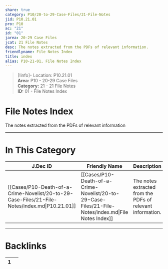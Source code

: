 ```yaml
---  
share: true  
category: P10/20-to-29-Case-Files/21-File-Notes  
jid: P10.21.01  
pro: P10  
ac: "21"  
id: "01"  
jarea: 20-29 Case Files  
jcat: 21 File Notes  
desc: The notes extracted from the PDFs of relevant information.  
friendlyname: File Notes Index  
title: index  
alias: P10-21-01, File Notes Index  
---  
```

  
>[!info]- Location: P10.21.01  
>**Area:** P10 - 20-29 Case Files  
>**Category:** 21 - 21 File Notes  
>**ID:** 01 - File Notes Index  
  
# File Notes Index  
  
The notes extracted from the PDFs of relevant information  
   
  
  
---  
# In This Category  
  
| J.Dec ID                                                                                      | Friendly Name                                                                                        | Description                                                |  
| --------------------------------------------------------------------------------------------- | ---------------------------------------------------------------------------------------------------- | ---------------------------------------------------------- |  
| [[Cases/P10-Death-of-a-Crime-Novelist/20-to-29-Case-Files/21-File-Notes/index.md\|P10.21.01]] | [[Cases/P10-Death-of-a-Crime-Novelist/20-to-29-Case-Files/21-File-Notes/index.md\|File Notes Index]] | The notes extracted from the PDFs of relevant information. |  
  
  
---  
# Backlinks  
<div><table class="dataview table-view-table"><thead class="table-view-thead"><tr class="table-view-tr-header"><th class="table-view-th"><span></span><span class="dataview small-text">1</span></th><th class="table-view-th"><span></span></th></tr></thead><tbody class="table-view-tbody"></tbody></table></div>
